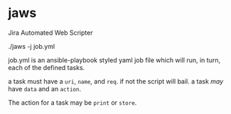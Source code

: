 # jaws
Jira Automated Web Scripter

./jaws -j job.yml

job.yml is an ansible-playbook styled yaml job file which will run, in turn, each of the defined tasks.

a task must have a `uri`, `name`, and `req`. if not the script will bail.
a task _may_ have `data` and an `action`.

The action for a task may be `print` or `store`.
